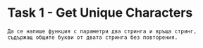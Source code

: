 # Task 1 - Get Unique Characters

```
Да се напише функция с параметри два стринга и връща стринг,
съдържащ общите букви от двата стринга без повторения.
```